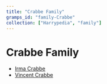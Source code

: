 ```yaml
---
title: "Crabbe Family"
gramps_id: "family-Crabbe"
collection: ["Harrypedia", "family"]
---
```


# Crabbe Family

- [Irma Crabbe](/Harrypedia/people/Crabbe/Irma/)
- [Vincent Crabbe](/Harrypedia/people/Crabbe/Vincent/)
